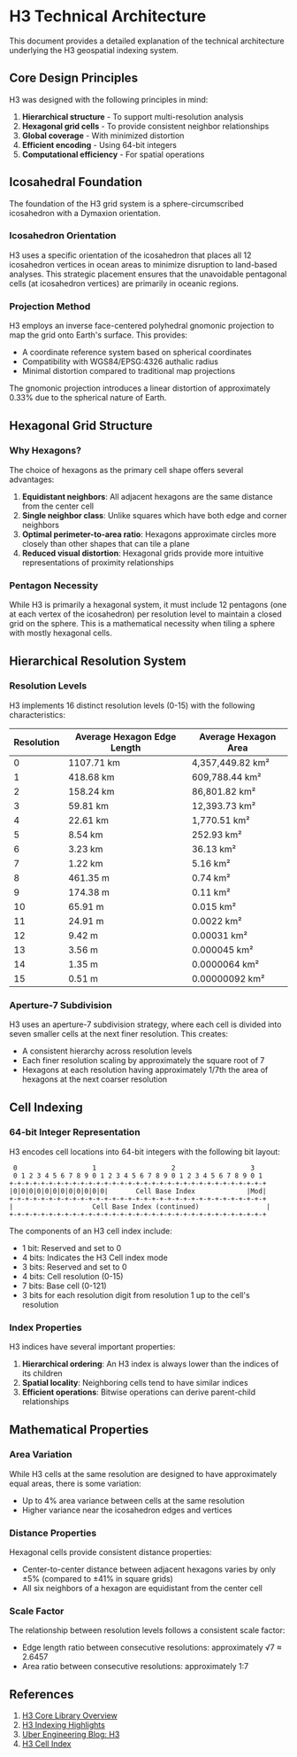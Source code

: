 # H3 Technical Architecture

This document provides a detailed explanation of the technical architecture underlying the H3 geospatial indexing system.

## Core Design Principles

H3 was designed with the following principles in mind:

1. **Hierarchical structure** - To support multi-resolution analysis
2. **Hexagonal grid cells** - To provide consistent neighbor relationships
3. **Global coverage** - With minimized distortion
4. **Efficient encoding** - Using 64-bit integers
5. **Computational efficiency** - For spatial operations

## Icosahedral Foundation

The foundation of the H3 grid system is a sphere-circumscribed icosahedron with a Dymaxion orientation. 

### Icosahedron Orientation

H3 uses a specific orientation of the icosahedron that places all 12 icosahedron vertices in ocean areas to minimize disruption to land-based analyses. This strategic placement ensures that the unavoidable pentagonal cells (at icosahedron vertices) are primarily in oceanic regions.

### Projection Method

H3 employs an inverse face-centered polyhedral gnomonic projection to map the grid onto Earth's surface. This provides:

- A coordinate reference system based on spherical coordinates
- Compatibility with WGS84/EPSG:4326 authalic radius
- Minimal distortion compared to traditional map projections

The gnomonic projection introduces a linear distortion of approximately 0.33% due to the spherical nature of Earth.

## Hexagonal Grid Structure

### Why Hexagons?

The choice of hexagons as the primary cell shape offers several advantages:

1. **Equidistant neighbors**: All adjacent hexagons are the same distance from the center cell
2. **Single neighbor class**: Unlike squares which have both edge and corner neighbors
3. **Optimal perimeter-to-area ratio**: Hexagons approximate circles more closely than other shapes that can tile a plane
4. **Reduced visual distortion**: Hexagonal grids provide more intuitive representations of proximity relationships

### Pentagon Necessity

While H3 is primarily a hexagonal system, it must include 12 pentagons (one at each vertex of the icosahedron) per resolution level to maintain a closed grid on the sphere. This is a mathematical necessity when tiling a sphere with mostly hexagonal cells.

## Hierarchical Resolution System

### Resolution Levels

H3 implements 16 distinct resolution levels (0-15) with the following characteristics:

| Resolution | Average Hexagon Edge Length | Average Hexagon Area |
|------------|-------------------------------|----------------------|
| 0          | 1107.71 km                   | 4,357,449.82 km² |
| 1          | 418.68 km                    | 609,788.44 km² |
| 2          | 158.24 km                    | 86,801.82 km² |
| 3          | 59.81 km                     | 12,393.73 km² |
| 4          | 22.61 km                     | 1,770.51 km² |
| 5          | 8.54 km                      | 252.93 km² |
| 6          | 3.23 km                      | 36.13 km² |
| 7          | 1.22 km                      | 5.16 km² |
| 8          | 461.35 m                     | 0.74 km² |
| 9          | 174.38 m                     | 0.11 km² |
| 10         | 65.91 m                      | 0.015 km² |
| 11         | 24.91 m                      | 0.0022 km² |
| 12         | 9.42 m                       | 0.00031 km² |
| 13         | 3.56 m                       | 0.000045 km² |
| 14         | 1.35 m                       | 0.0000064 km² |
| 15         | 0.51 m                       | 0.00000092 km² |

### Aperture-7 Subdivision

H3 uses an aperture-7 subdivision strategy, where each cell is divided into seven smaller cells at the next finer resolution. This creates:

- A consistent hierarchy across resolution levels
- Each finer resolution scaling by approximately the square root of 7
- Hexagons at each resolution having approximately 1/7th the area of hexagons at the next coarser resolution

## Cell Indexing

### 64-bit Integer Representation

H3 encodes cell locations into 64-bit integers with the following bit layout:

```
 0                   1                   2                   3
 0 1 2 3 4 5 6 7 8 9 0 1 2 3 4 5 6 7 8 9 0 1 2 3 4 5 6 7 8 9 0 1
+-+-+-+-+-+-+-+-+-+-+-+-+-+-+-+-+-+-+-+-+-+-+-+-+-+-+-+-+-+-+-+-+
|0|0|0|0|0|0|0|0|0|0|0|0|       Cell Base Index             |Mod|
+-+-+-+-+-+-+-+-+-+-+-+-+-+-+-+-+-+-+-+-+-+-+-+-+-+-+-+-+-+-+-+-+
|                    Cell Base Index (continued)                 |
+-+-+-+-+-+-+-+-+-+-+-+-+-+-+-+-+-+-+-+-+-+-+-+-+-+-+-+-+-+-+-+-+
```

The components of an H3 cell index include:
- 1 bit: Reserved and set to 0
- 4 bits: Indicates the H3 Cell index mode
- 3 bits: Reserved and set to 0
- 4 bits: Cell resolution (0-15)
- 7 bits: Base cell (0-121)
- 3 bits for each resolution digit from resolution 1 up to the cell's resolution

### Index Properties

H3 indices have several important properties:

1. **Hierarchical ordering**: An H3 index is always lower than the indices of its children
2. **Spatial locality**: Neighboring cells tend to have similar indices
3. **Efficient operations**: Bitwise operations can derive parent-child relationships

## Mathematical Properties

### Area Variation

While H3 cells at the same resolution are designed to have approximately equal areas, there is some variation:

- Up to 4% area variance between cells at the same resolution
- Higher variance near the icosahedron edges and vertices

### Distance Properties

Hexagonal cells provide consistent distance properties:
- Center-to-center distance between adjacent hexagons varies by only ±5% (compared to ±41% in square grids)
- All six neighbors of a hexagon are equidistant from the center cell

### Scale Factor

The relationship between resolution levels follows a consistent scale factor:
- Edge length ratio between consecutive resolutions: approximately √7 ≈ 2.6457
- Area ratio between consecutive resolutions: approximately 1:7

## References

1. [H3 Core Library Overview](https://h3geo.org/docs/core-library/overview/)
2. [H3 Indexing Highlights](https://h3geo.org/docs/highlights/indexing/)
3. [Uber Engineering Blog: H3](https://www.uber.com/blog/h3/)
4. [H3 Cell Index](https://h3geo.org/docs/library/index/cell/) 
